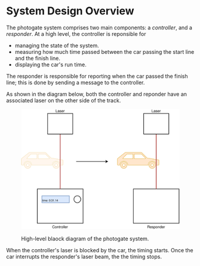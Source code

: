 # System Design Overview

The photogate system comprises two main components: a *controller*, and a *responder*. At a high level, the controller is reponsible for
- managing the state of the system.
- measuring how much time passed between the car passing the start line and the finish line.
- displaying the car's run time.

The responder is responsible for reporting when the car passed the finish line; this is done by sending a message to the controller.

As shown in the diagram below, both the controller and reponder have an associated laser on the other side of the track. 
<figure>

![High-level block diagram of the photogate system](../assets/system-overview.svg)

<figcaption>High-level blaock diagram of the photogate system.</figcaption>
</figure>

When the controller's laser is blocked by the car, the timing starts. Once the car interrupts the responder's laser beam, the the timing stops.

<svg viewBox="-0.5 -0.5 692 526">
    <use href="../assets/system-overview.drawio.svg#svg" />
</svg>
